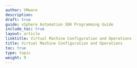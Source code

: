```yaml
---
author: VMware
description:
draft: true
guide: vSphere Automation SDK Programming Guide
include_toc: true
layout: article
linktitle: Virtual Machine Configuration and Operations
title: Virtual Machine Configuration and Operations
toc: true
type: topic
weight: 9
---
```

